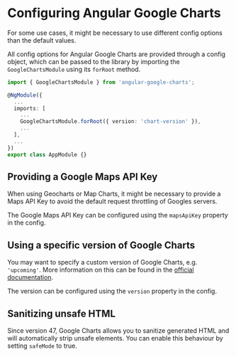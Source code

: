 # Configuring Angular Google Charts

For some use cases, it might be necessary to use different config options than the default values.

All config options for Angular Google Charts are provided through a config object, which can be passed to the library by importing the `GoogleChartsModule` using its `forRoot` method.

```typescript
import { GoogleChartsModule } from 'angular-google-charts';

@NgModule({
  ...
  imports: [
    ...
    GoogleChartsModule.forRoot({ version: 'chart-version' }),
    ...
  ],
  ...
})
export class AppModule {}
```

## Providing a Google Maps API Key

When using Geocharts or Map Charts, it might be necessary to provide a Maps API Key to avoid
the default request throttling of Googles servers.

The Google Maps API Key can be configured using the `mapsApiKey` property in the config.

## Using a specific version of Google Charts

You may want to specify a custom version of Google Charts, e.g. `'upcoming'`.
More information on this can be found in the [official documentation](https://developers.google.com/chart/interactive/docs/basic_load_libs).

The version can be configured using the `version` property in the config.

## Sanitizing unsafe HTML

Since version 47, Google Charts allows you to sanitize generated HTML and will automatically strip unsafe elements.
You can enable this behaviour by setting `safeMode` to true.
